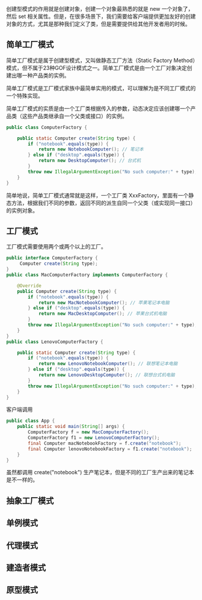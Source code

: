 创建型模式的作用就是创建对象，创建一个对象最熟悉的就是 new 一个对象了，然后 set 相关属性。但是，在很多场景下，我们需要给客户端提供更加友好的创建对象的方式，尤其是那种我们定义了类，但是需要提供给其他开发者用的时候。

## 简单工厂模式

简单工厂模式是属于创建型模式，又叫做静态工厂方法（Static Factory Method）模式，但不属于23种GOF设计模式之一。简单工厂模式是由一个工厂对象决定创建出哪一种产品类的实例。

简单工厂模式是工厂模式家族中最简单实用的模式，可以理解为是不同工厂模式的一个特殊实现。

简单工厂模式的实质是由一个工厂类根据传入的参数，动态决定应该创建哪一个产品类（这些产品类继承自一个父类或接口）的实例。

```java
public class ComputerFactory {

    public static Computer create(String type) {
        if ("notebook".equals(type)) {
            return new NotebookComputer(); // 笔记本
        } else if ("desktop".equals(type)) {
            return new DesktopComputer(); // 台式机
        }
        throw new IllegalArgumentException("No such computer:" + type);
    }
}
```

简单地说，简单工厂模式通常就是这样，一个工厂类 XxxFactory，里面有一个静态方法，根据我们不同的参数，返回不同的派生自同一个父类（或实现同一接口）的实例对象。

## 工厂模式

工厂模式需要使用两个或两个以上的工厂。

```java
public interface ComputerFactory {
     Computer create(String type);
}
public class MacComputerFactory implements ComputerFactory {

    @Override
    public Computer create(String type) {
        if ("notebook".equals(type)) {
            return new MacNotebookComputer(); // 苹果笔记本电脑
        } else if ("desktop".equals(type)) {
            return new MacDesktopComputer(); // 苹果台式机电脑
        }
        throw new IllegalArgumentException("No such computer:" + type);
    }
}
public class LenovoComputerFactory {

    public static Computer create(String type) {
        if ("notebook".equals(type)) {
            return new LenovoNotebookComputer(); // 联想笔记本电脑
        } else if ("desktop".equals(type)) {
            return new LenovoDesktopComputer(); // 联想台式机电脑
        }
        throw new IllegalArgumentException("No such computer:" + type);
    }
} 	
```

客户端调用

```java
public class App {
    public static void main(String[] args) {
        ComputerFactory f = new MacComputerFactory();
        ComputerFactory f1 = new LenovoComputerFactory();
        final Computer macNotebookFactory = f.create("notebook");
        final Computer lenovoNotebookFactory = f1.create("notebook");
    }
}
```

虽然都调用 create("notebook") 生产笔记本，但是不同的工厂生产出来的笔记本是不一样的。

## 抽象工厂模式

## 单例模式

## 代理模式

## 建造者模式

## 原型模式

